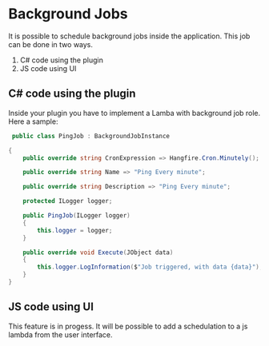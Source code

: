 
# Background Jobs
It is possible to schedule background jobs inside the application. This job can be done in two ways.

1. C# code using the plugin
2. JS code using UI

## C# code using the plugin
Inside your plugin you have to implement a Lamba with background job role. Here a sample:

```cs 
 public class PingJob : BackgroundJobInstance

{
    public override string CronExpression => Hangfire.Cron.Minutely();

    public override string Name => "Ping Every minute";

    public override string Description => "Ping Every minute";

    protected ILogger logger;

    public PingJob(ILogger logger)
    {
        this.logger = logger;
    }

    public override void Execute(JObject data)
    {
        this.logger.LogInformation($"Job triggered, with data {data}");
    }
}
```

## JS code using UI

This feature is in progess. It will be possible to add a schedulation to a js lambda from the user interface.
